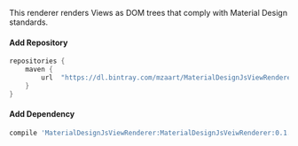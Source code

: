 This renderer renders Views as DOM trees that comply with 
Material Design standards.

#### Add Repository

```groovy
repositories {
    maven {
        url  "https://dl.bintray.com/mzaart/MaterialDesignJsViewRenderer" 
    }
}
```

#### Add Dependency

```groovy
compile 'MaterialDesignJsViewRenderer:MaterialDesignJsVeiwRenderer:0.1.0'
```
